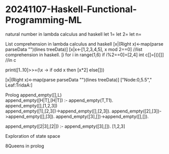 # 20241107-Haskell-Functional-Programming-ML

natural number in lambda calculus and haskell
let 1=
let 2=
let n=


List comprehension in lambda calculus and haskell
[x|(Right x)<-map(parse parseData "")(lines treeData)]  [x|x<-[1,2,3,4,5], x mod 2==0]  //list comprehension in haskell.  [i for i in range(1,6) if i%2==0]=[2,4] int c[]=[()[]] //in c 

print([1..10]>>=(\x -> if odd x then [x*2] else[]))

[x|(Right x)<-map(parse parseData "")(lines treeData)]
["Node:0,5.5","  Leaf:TridaA:]  


Prolog
append_empty([],L)    
append_empty([H|T],[H|T]) :- append_empty(T,T1).  
append_empty([],[1,2,3])  
append_empty([1],[2,3])->append_empty([],[2,3]).
append_empty([2],[3])->append_empty([],[3]).
append_empty([3],[])->append_empty([],[]).

append_empty([2|3],[2|]) :- append_empty([3],[]).
[1,2,3]

Exploration of state space

8Queens in prolog
